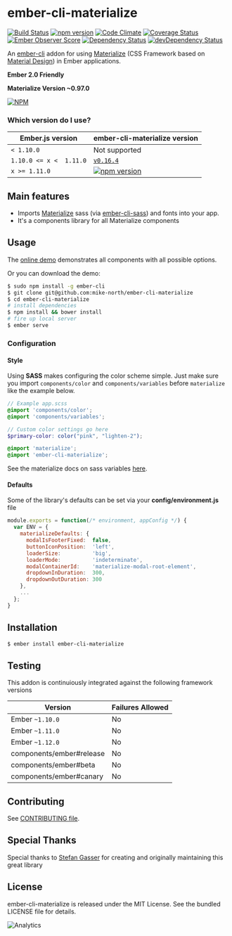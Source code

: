 # ember-cli-materialize

[![Build Status](https://travis-ci.org/mike-north/ember-cli-materialize.svg?branch=master)](https://travis-ci.org/mike-north/ember-cli-materialize)
[![npm version](https://badge.fury.io/js/ember-cli-materialize.svg)](http://badge.fury.io/js/ember-cli-materialize)
[![Code Climate](https://codeclimate.com/github/mike-north/ember-cli-materialize/badges/gpa.svg)](https://codeclimate.com/github/mike-north/ember-cli-materialize)
[![Coverage Status](https://coveralls.io/repos/mike-north/ember-cli-materialize/badge.svg?branch=master&service=github)](https://coveralls.io/github/mike-north/ember-cli-materialize?branch=master)
[![Ember Observer Score](http://emberobserver.com/badges/ember-cli-materialize.svg)](http://emberobserver.com/addons/ember-cli-materialize)
[![Dependency Status](https://david-dm.org/mike-north/ember-cli-materialize.svg)](https://david-dm.org/mike-north/ember-cli-materialize)
[![devDependency Status](https://david-dm.org/mike-north/ember-cli-materialize/dev-status.svg)](https://david-dm.org/mike-north/ember-cli-materialize#info=devDependencies)

An [ember-cli](http://www.ember-cli.com) addon for using [Materialize](http://materializecss.com/) (CSS Framework based on [Material Design](http://www.google.com/design/spec/material-design/introduction.html)) in Ember applications.

**Ember 2.0 Friendly**

**Materialize Version ~0.97.0**

[![NPM](https://nodei.co/npm-dl/ember-cli-materialize.png?months=6)](https://nodei.co/npm/ember-cli-materialize/)

### Which version do I use?

Ember.js version | ember-cli-materialize version
-----------------|--------------
`< 1.10.0`       | Not supported
`1.10.0 <= x <  1.11.0`| [`v0.16.4`](https://github.com/mike-north/ember-cli-materialize/tree/v0.16.4)
`x >= 1.11.0` | [![npm version](https://badge.fury.io/js/ember-cli-materialize.svg)](http://badge.fury.io/js/ember-cli-materialize)


## Main features

* Imports [Materialize](http://materializecss.com/) sass (via [ember-cli-sass](https://www.npmjs.com/package/ember-cli-sass)) and fonts into your app.
* It's a components library for all Materialize components

## Usage
The [online demo](http://mike.works/ember-cli-materialize) demonstrates all components with all possible options.

Or you can download the demo:
```sh
$ sudo npm install -g ember-cli
$ git clone git@github.com:mike-north/ember-cli-materialize
$ cd ember-cli-materialize
# install dependencies
$ npm install && bower install
# fire up local server
$ ember serve
```

### Configuration

#### Style

Using **SASS** makes configuring the color scheme simple. Just make sure you import `components/color` and `components/variables` before `materialize` like the example below.

```scss
// Example app.scss
@import 'components/color';
@import 'components/variables';

// Custom color settings go here
$primary-color: color("pink", "lighten-2");

@import 'materialize';
@import 'ember-cli-materialize';
```
See the materialize docs on sass variables [here](http://materializecss.com/color.html).

#### Defaults

Some of the library's defaults can be set via your **config/environment.js** file

```javascript
module.exports = function(/* environment, appConfig */) {
  var ENV = {
    materializeDefaults: {
      modalIsFooterFixed:  false,
      buttonIconPosition:  'left',
      loaderSize:          'big',
      loaderMode:          'indeterminate',
      modalContainerId:    'materialize-modal-root-element',
      dropdownInDuration:  300,
      dropdownOutDuration: 300
    },
    ...
  };
}

```

## Installation

```sh
$ ember install ember-cli-materialize
```

## Testing

This addon is continuiously integrated against the following framework versions

Version | Failures Allowed
--------|-------------------
Ember `~1.10.0` | No
Ember `~1.11.0` | No
Ember `~1.12.0` | No
components/ember#release | No
components/ember#beta | No
components/ember#canary | No


## Contributing
See [CONTRIBUTING file](https://github.com/mike-north/ember-cli-materialize/tree/master/CONTRIBUTING.md).

## Special Thanks
Special thanks to [Stefan Gasser](https://github.com/sgasser) for creating and originally maintaining this great library

## License
ember-cli-materialize is released under the MIT License. See the bundled LICENSE file for
details.

![Analytics](https://ga-beacon.appspot.com/UA-66610985-1/mike-north/ember-cli-materialize/readme)
